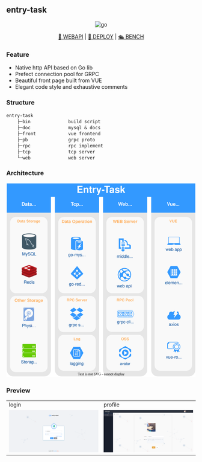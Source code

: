 ## entry-task

<p align="center">
  <img src="https://img.shields.io/badge/go-passing-blue?style=for-the-badge&logo=go" alt="go">
</p>
<p align="center">
  <a href="doc/entry/webapi.md">📑 WEBAPI</a> | <a href="doc/entry/deploy.md">🚀 DEPLOY</a> | <a href="doc/entry/bench.md">🛳 BENCH</a> 
</p>



### Feature

- Native http API based on Go lib
- Prefect connection pool for GRPC
- Beautiful front page built from VUE
- Elegant code style and exhaustive comments



### Structure

```
entry-task
    ├─bin              build script          
    ├─doc              mysql & docs
    ├─front            vue frontend
    ├─pb               grpc proto
    ├─rpc              rpc implement
    ├─tcp              tcp server
    └─web              web server
```



### Architecture

<p align="center">
<img src="./doc/images/architecture.svg" alt="Architecture" />
</p>


### Preview

<table>
  <tr>
    <td>login</td>
    <td>profile</td>
  </tr>
  <tr>
     <td width="50%" align="top"><img src="./doc/images/login.png"/></td>
     <td width="50%" align="top"><img src="./doc/images/profile.png"/></td>
  </tr>
</table>
